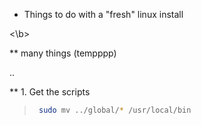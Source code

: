 * Things to do with a "fresh" linux install

<\b>

** many things (tempppp)

..

** 1. Get the scripts

>   ```sh
>    sudo mv ../global/* /usr/local/bin
>   ```
